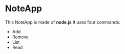 # NoteApp
This NoteApp is made of <b>node.js</b>
It uses four commands: 
<ul>
  <li>Add</li>
  <li>Remove</li>
  <li>List</li>
  <li>Read</li>
</ul>

